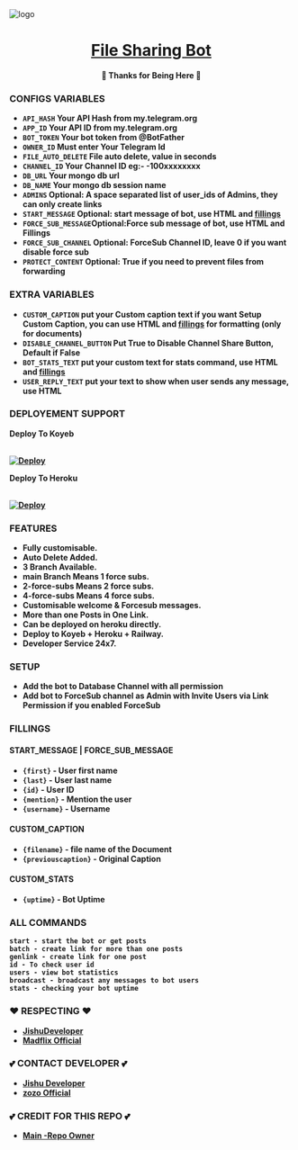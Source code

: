 <img src="https://graph.org/file/cd2b471f3474d69740df5.jpg" alt="logo" target="/blank">

<h1 align="center">
 <b><a href="https://t.me/Madflix_Bots" target="/blank"> File Sharing Bot </a></>
</h1>

<p align="center">🩵 Thanks for Being Here 🩵</p>


### CONFIGS VARIABLES

* `API_HASH` Your API Hash from my.telegram.org
* `APP_ID` Your API ID from my.telegram.org
* `BOT_TOKEN` Your bot token from @BotFather
* `OWNER_ID` Must enter Your Telegram Id
* `FILE_AUTO_DELETE` File auto delete, value in seconds
* `CHANNEL_ID` Your Channel ID eg:- -100xxxxxxxx
* `DB_URL` Your mongo db url
* `DB_NAME` Your mongo db session name
* `ADMINS` Optional: A space separated list of user_ids of Admins, they can only create links
* `START_MESSAGE` Optional: start message of bot, use HTML and <a href='https://github.com/JishuDeveloper/File-Sharing-Bot/blob/main/README.md#start_message'>fillings</a>
* `FORCE_SUB_MESSAGE`Optional:Force sub message of bot, use HTML and Fillings
* `FORCE_SUB_CHANNEL` Optional: ForceSub Channel ID, leave 0 if you want disable force sub
* `PROTECT_CONTENT` Optional: True if you need to prevent files from forwarding



### EXTRA VARIABLES

* `CUSTOM_CAPTION` put your Custom caption text if you want Setup Custom Caption, you can use HTML and <a href='https://github.com/JishuDeveloper/File-Sharing-Bot/blob/main/README.md#custom_caption'>fillings</a> for formatting (only for documents)
* `DISABLE_CHANNEL_BUTTON` Put True to Disable Channel Share Button, Default if False
* `BOT_STATS_TEXT` put your custom text for stats command, use HTML and <a href='https://github.com/JishuDeveloper/File-Sharing-Bot/blob/main/README.md#custom_stats'>fillings</a>
* `USER_REPLY_TEXT` put your text to show when user sends any message, use HTML



### DEPLOYEMENT SUPPORT

<summary>Deploy To Koyeb</summary>
<p>
<br>                 
<a target="/blank" href="https://app.koyeb.com/deploy?type=git&repository=github.com/JishuDeveloper/File-Sharing-Bot&branch=main&name=file-sharing-bot" >
  <img src="https://www.koyeb.com/static/images/deploy/button.svg" alt="Deploy">
</a>
</p>

<summary>Deploy To Heroku</summary>
<p>
<br>
<a href="https://heroku.com/deploy?template=https://github.com/JishuDeveloper/File-Sharing-Bot">
  <img src="https://www.herokucdn.com/deploy/button.svg" alt="Deploy">
</a>
</p>



### FEATURES
- Fully customisable.
- Auto Delete Added.
- 3 Branch Available.
- main Branch Means 1 force subs.
- 2-force-subs Means 2 force subs.
- 4-force-subs Means 4 force subs.
- Customisable welcome & Forcesub messages.
- More than one Posts in One Link.
- Can be deployed on heroku directly.
- Deploy to Koyeb + Heroku + Railway.
- Developer Service 24x7.



### SETUP

- Add the bot to Database Channel with all permission
- Add bot to ForceSub channel as Admin with Invite Users via Link Permission if you enabled ForceSub


### FILLINGS
#### START_MESSAGE | FORCE_SUB_MESSAGE

* `{first}` - User first name
* `{last}` - User last name
* `{id}` - User ID
* `{mention}` - Mention the user
* `{username}` - Username

#### CUSTOM_CAPTION

* `{filename}` - file name of the Document
* `{previouscaption}` - Original Caption

#### CUSTOM_STATS

* `{uptime}` - Bot Uptime


### ALL COMMANDS

```
start - start the bot or get posts
batch - create link for more than one posts
genlink - create link for one post
id - To check user id
users - view bot statistics
broadcast - broadcast any messages to bot users
stats - checking your bot uptime
```



### ❤️ RESPECTING ❤️
- [JishuDeveloper](https://github.com/JishuDeveloper)
- [Madflix Official](https://github.com/jishusinha)

### 💕 CONTACT DEVELOPER 💕
- [Jishu Developer](https://t.me/JishuDeveloper)
- [zozo Official](https://t.me/Af_mhakal)

### 💕 CREDIT FOR THIS REPO 💕
-  [Main -Repo Owner](https://t.me/JishuDeveloper)

